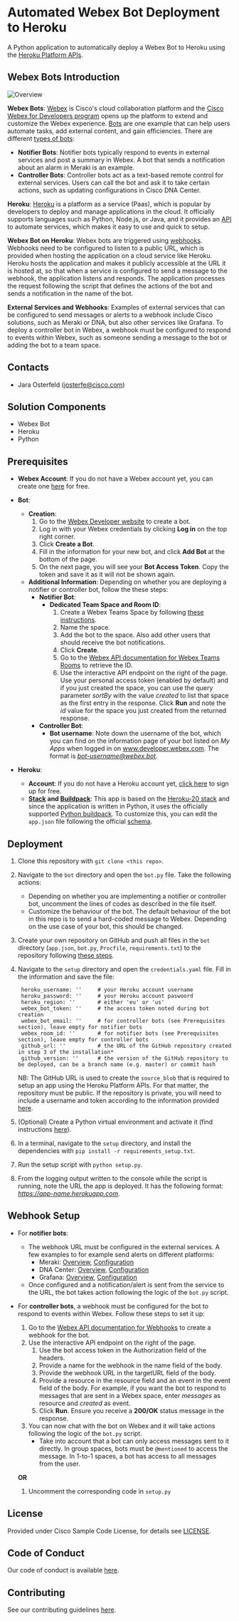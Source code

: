 # Automated Webex Bot Deployment to Heroku

A Python application to automatically deploy a Webex Bot to Heroku using the [Heroku Platform APIs](https://devcenter.heroku.com/categories/platform-api).


## Webex Bots Introduction

![Overview](IMAGES/overview.png)

**Webex Bots**: [Webex](https://www.webex.com/) is Cisco's cloud collaboration platform and the [Cisco Webex for Developers program](https://developer.webex.com/docs/platform-introduction) opens up the platform to extend and customize the Webex experience. [Bots](https://developer.webex.com/docs/bots) are one example that can help users automate tasks, add external content, and gain efficiencies. There are different [types of bots](https://developer.webex.com/docs/bots#types-of-bots):
* **Notifier Bots**: Notifier bots typically respond to events in external services and post a summary in Webex. A bot that sends a notification about an alarm in Meraki is an example. 
* **Controller Bots**: Controller bots act as a text-based remote control for external services. Users can call the bot and ask it to take certain actions, such as updating configurations in Cisco DNA Center.  

**Heroku**: [Heroku](https://www.heroku.com) is a platform as a service (Paas), which is popular by developers to deploy and manage applications in the cloud. It officially supports languages such as Python, Node.js, or Java, and it provides an [API](https://devcenter.heroku.com/categories/platform-api) to automate services, which makes it easy to use and quick to setup. 

**Webex Bot on Heroku**: Webex bots are triggered using [webhooks](https://developer.webex.com/docs/api/guides/webhooks). Webhooks need to be configured to listen to a public URL, which is provided when hosting the application on a cloud service like Heroku. Heroku hosts the application and makes it publicly accessible at the URL it is hosted at, so that when a service is configured to send a message to the webhook, the application listens and responds. The application processes the request following the script that defines the actions of the bot and sends a notification in the name of the bot.

**External Services and Webhooks**: Examples of external services that can be configured to send messages or alerts to a webhook include Cisco solutions, such as Meraki or DNA, but also other services like Grafana. To deploy a controller bot in Webex, a webhook must be configured to respond to events within Webex, such as someone sending a message to the bot or adding the bot to a team space.
  

## Contacts
* Jara Osterfeld (josterfe@cisco.com)



## Solution Components
* Webex Bot
* Heroku
* Python



## Prerequisites
- **Webex Account**:  If you do not have a Webex account yet, you can create one [here](https://cart.webex.com/sign-up-webex) for free.

- **Bot**:
    - **Creation**:
         1. Go to the [Webex Developer website](https://developer.webex.com/docs/bots) to create a bot.
         2. Log in with your Webex credentials by clicking **Log in** on the top right corner.
         3. Click **Create a Bot**.
         4. Fill in the information for your new bot, and click **Add Bot** at the bottom of the page.
         5. On the next page, you will see your **Bot Access Token**. Copy the token and save it as it will not be shown again.
    - **Additional Information**: Depending on whether you are deploying a notifier or controller bot, follow the these steps: 
        - **Notifier Bot**: 
           - **Dedicated Team Space and Room ID**:
             1. Create a Webex Teams Space by following [these instructions](https://help.webex.com/en-us/hk71r4/Webex-Teams-Create-a-Space).
             2. Name the space.
             3. Add the bot to the space. Also add other users that should receive the bot notifications.
             4. Click **Create**.
             5. Go to the [Webex API documentation for Webex Teams Rooms](https://developer.webex.com/docs/api/v1/rooms/list-rooms) to retrieve the ID.
             6. Use the interactive API endpoint on the right of the page. Use your personal access token (enabled by default) and if you just created the space, you can use the query parameter *sortBy* with the value *created* to list that space as the first entry in the response. Click **Run** and note the *id* value for the space you just created from the returned response.
        - **Controller Bot**:
           - **Bot username**: Note down the username of the bot, which you can find on the information page of your bot listed on *My Apps* when logged in on www.developer.webex.com. The format is *bot-username@webex.bot*.

- **Heroku**: 
  - **Account**: If you do not have a Heroku account yet, [click here](https://signup.heroku.com/dc) to sign up for free.
  - **[Stack](https://devcenter.heroku.com/articles/stack) and [Buildpack](https://devcenter.heroku.com/articles/buildpacks)**: This app is based on the [Heroku-20 stack](https://devcenter.heroku.com/articles/heroku-20-stack) and since the application is written in Python, it uses the officially supported [Python buildpack](https://elements.heroku.com/buildpacks/heroku/heroku-buildpack-python). To customize this, you can edit the `app.json` file following the official [schema](https://devcenter.heroku.com/articles/app-json-schema).  



## Deployment

1. Clone this repository with `git clone <this repo>`.

2. Navigate to the `bot` directory and open the `bot.py` file. Take the following actions:
    - Depending on whether you are implementing a notifier or controller bot, uncomment the lines of codes as described in the file itself. 
    - Customize the behaviour of the bot. The default behaviour of the bot in this repo is to send a hard-coded message to Webex. Depending on the use case of your bot, this should be changed.

3. Create your own repository on GitHub and push all files in the `bot` directory (`app.json`, `bot.py`, `Procfile`, `requirements.txt`) to the repository following [these steps](https://docs.github.com/en/github/importing-your-projects-to-github/adding-an-existing-project-to-github-using-the-command-line).

6. Navigate to the `setup` directory and open the `credentials.yaml` file. Fill in the information and save the file: 
    
        heroku_username: ''     # your Heroku account username
        heroku_password: ''     # your Heroku account paswoord
        heroku_region: ''       # either 'eu' or 'us'
        webex_bot_token: ''     # the access token noted during bot creation
        webex_bot_email: ''     # for controller bots (see Prerequisites section), leave empty for notifier bots
        webex_room_id: ''       # for notifier bots (see Prerequisites section), leave empty for controller bots
        github_url: ''          # the URL of the GitHub repository created in step 3 of the installation*
        github_version: ''      # the version of the GitHub repository to be deployed, can be a branch name (e.g. master) or commit hash 

   NB: The GitHub URL is used to create the `source_blob` that is required to setup an app using the Heroku Platform APIs. For that matter, the repository must be public. If the repository is private, you will need to include a username and token according to the information provided [here](https://help.heroku.com/5WGYZ74Q/what-should-i-use-for-the-value-of-source_blob-when-creating-apps-via-the-platform-api).

6. (Optional) Create a Python virtual environment and activate it (find instructions [here](https://docs.python.org/3/tutorial/venv.html)).

7. In a terminal, navigate to the `setup` directory, and install the dependencies with `pip install -r requirements_setup.txt`.

8. Run the setup script with `python setup.py`.  

9. From the logging output written to the console while the script is running, note the URL the app is deployed. It has the following format: *https://app-name.herokuapp.com*. 


## Webhook Setup

- For **notifier bots**: 
    - The webhook URL must be configured in the external services. A few examples to for example send alerts on different platforms: 
        - Meraki: [Overview](https://documentation.meraki.com/General_Administration/Other_Topics/Webhooks), [Configuration](https://developer.cisco.com/meraki/webhooks/)
        - DNA Center: [Overview](https://developer.cisco.com/docs/dna-center/#!cisco-dna-center-release-1-3-1/cisco-dna-center---releases-131---event-management), [Configuration](https://developer.cisco.com/docs/dna-center/#!cisco-dna-center-release-1-3-1/process-steps)
        - Grafana: [Overview](https://grafana.com/docs/grafana/latest/alerting/notifications/), [Configuration](https://grafana.com/docs/grafana/latest/alerting/notifications/)
    - Once configured and a notification/alert is sent from the service to the URL, the bot takes action following the logic of the `bot.py` script.
- For **controller bots**, a webhook must be configured for the bot to respond to events within Webex. Follow these steps to set it up:
    1. Go to the [Webex API documentation for Webhooks](https://developer.webex.com/docs/api/v1/webhooks/create-a-webhook) to create a webhook for the bot. 
    2. Use the interactive API endpoint on the right of the page. 
        1. Use the bot access token in the Authorization field of the headers.
        2. Provide a name for the webhook in the name field of the body. 
        3. Provide the webhook URL in the targetURL field of the body. 
        4. Provide a resource in the resource field and an event in the event field of the body. For example, if you want the bot to respond to messages that are sent in a Webex space, enter *messages* as resource and *created* as event.
        5. Click **Run**. Ensure you receive a **200/OK** status message in the response. 
    3. You can now chat with the bot on Webex and it will take actions following the logic of the `bot.py` script. 
        - Take into account that a bot can only access messages sent to it directly. In group spaces, bots must be `@mentioned` to access the message. In 1-to-1 spaces, a bot has access to all messages from the user.
    
    **OR**

    1. Uncomment the corresponding code in `setup.py`




## License
Provided under Cisco Sample Code License, for details see [LICENSE](./LICENSE.md).



## Code of Conduct
Our code of conduct is available [here](./CODE_OF_CONDUCT.md).



## Contributing
See our contributing guidelines [here](./CONTRIBUTING.md).
